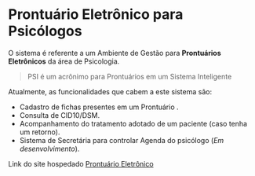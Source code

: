 # Prontuário Eletrônico para Psicólogos
O sistema é referente a um Ambiente de Gestão para **Prontuários Eletrônicos** da área de Psicologia.
> PSI é um acrônimo para Prontuários em um Sistema Inteligente

Atualmente, as funcionalidades que cabem a este sistema são: <br/>
* Cadastro de fichas presentes em um Prontuário .
* Consulta de CID10/DSM.
* Acompanhamento do tratamento adotado de um paciente (caso tenha um retorno).
* Sistema de Secretária para controlar Agenda do psicólogo (*Em desenvolvimento*).

Link do site hospedado [Prontuário Eletrônico](http://prontuariospsi.000webhostapp.com/)


